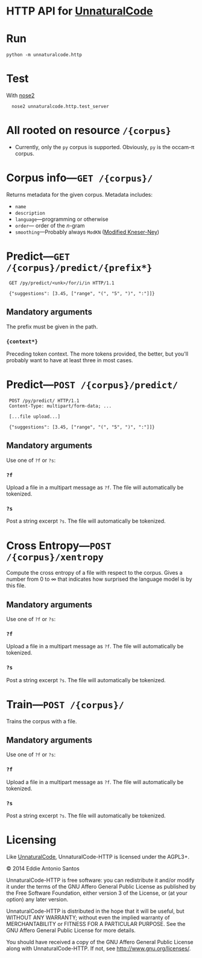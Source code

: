# HTTP API for [UnnaturalCode][]

# Run

    python -m unnaturalcode.http

# Test

With [nose2][]

      nose2 unnaturalcode.http.test_server

[nose2]: https://github.com/nose-devs/nose2

# All rooted on resource `/{corpus}`

 * Currently, only the `py` corpus is supported. Obviously, `py` is the
   occam-π corpus.


# Corpus info—`GET /{corpus}/`

Returns metadata for the given corpus. Metadata includes:

 * `name`
 * `description`
 * `language`—programming or otherwise
 * `order`— order of the *n*-gram
 * `smoothing`—Probably always `ModKN` ([Modified Kneser-Ney][ModKN])

[ModKN]: http://en.wikipedia.org/wiki/N-gram#Smoothing_techniques


# Predict—`GET /{corpus}/predict/{prefix*}`

     GET /py/predict/<unk>/for/i/in HTTP/1.1

     {"suggestions": [3.45, ["range", "(", "5", ")", ":"]]}

## Mandatory arguments

The prefix must be given in the path.

### `{context*}`

Preceding token context. The more tokens provided, the better, but
you'll probably want to have at least three in most cases.



# Predict—`POST /{corpus}/predict/`

     POST /py/predict/ HTTP/1.1
     Content-Type: multipart/form-data; ...

     [...file upload...]

     {"suggestions": [3.45, ["range", "(", "5", ")", ":"]]}

## Mandatory arguments

Use one of `?f` or `?s`:

### `?f`

Upload a file in a multipart message as `?f`. The file will
automatically be tokenized.

### `?s`

Post a string excerpt `?s`. The file will automatically be tokenized.



# Cross Entropy—`POST /{corpus}/xentropy`

Compute the cross entropy of a file with respect to the corpus. Gives
a number from 0 to ∞ that indicates how surprised the language model is
by this file.

## Mandatory arguments

Use one of `?f` or `?s`:

### `?f`

Upload a file in a multipart message as `?f`. The file will
automatically be tokenized.

### `?s`

Post a string excerpt `?s`. The file will automatically be tokenized.



# Train—`POST /{corpus}/`

Trains the corpus with a file. 

## Mandatory arguments

Use one of `?f` or `?s`:

### `?f`

Upload a file in a multipart message as `?f`. The file will
automatically be tokenized.

### `?s`

Post a string excerpt `?s`. The file will automatically be tokenized.



# Licensing

Like [UnnaturalCode][], UnnaturalCode-HTTP is licensed under the AGPL3+.

© 2014 Eddie Antonio Santos

UnnaturalCode-HTTP is free software: you can redistribute it and/or
modify it under the terms of the GNU Affero General Public License as
published by the Free Software Foundation, either version 3 of the
License, or (at your option) any later version.

UnnaturalCode-HTTP is distributed in the hope that it will be useful,
but WITHOUT ANY WARRANTY; without even the implied warranty of
MERCHANTABILITY or FITNESS FOR A PARTICULAR PURPOSE. See the GNU Affero
General Public License for more details.

You should have received a copy of the GNU Affero General Public License
along with UnnaturalCode-HTTP. If not, see http://www.gnu.org/licenses/.

[UnnaturalCode]: https://github.com/orezpraw/unnaturalcode
